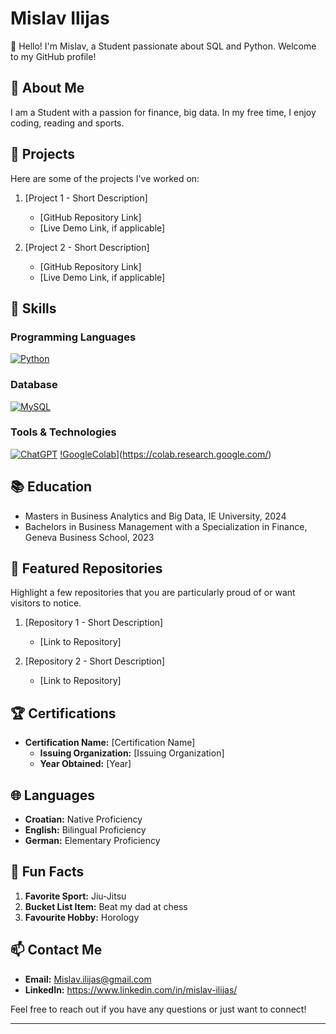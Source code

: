 # Mislav Ilijas

👋 Hello! I'm Mislav, a Student passionate about SQL and Python. Welcome to my GitHub profile!

## 📖 About Me

I am a Student with a passion for finance, big data. In my free time, I enjoy coding, reading and sports.

## 📝 Projects

Here are some of the projects I've worked on:

1. [Project 1 - Short Description]
   - [GitHub Repository Link]
   - [Live Demo Link, if applicable]

2. [Project 2 - Short Description]
   - [GitHub Repository Link]
   - [Live Demo Link, if applicable]

   <!-- Add more projects as needed -->
## 🔧 Skills

### Programming Languages

[![Python](https://img.shields.io/badge/Python-3.8-blue.svg?style=for-the-badge&logo=python)](https://www.python.org/)

### Database

[![MySQL](https://img.shields.io/badge/SQL-MySQL-orange.svg?style=for-the-badge&logo=mysql)](https://www.mysql.com/)

### Tools & Technologies

[![ChatGPT](https://img.shields.io/badge/ChatGPT-OpenAI%20Model-9cf.svg?style=for-the-badge)](https://www.openai.com/)
[!GoogleColab](https://img.shields.io/badge/Google%20Colab-Notebooks-9cf.svg?style=for-the-badge&logo=google-colab)](https://colab.research.google.com/)
  
## 📚 Education

- Masters in Business Analytics and Big Data, IE University, 2024
- Bachelors in Business Management with a Specialization in Finance, Geneva Business School, 2023



## 📌 Featured Repositories

Highlight a few repositories that you are particularly proud of or want visitors to notice.

1. [Repository 1 - Short Description]
   - [Link to Repository]
   
2. [Repository 2 - Short Description]
   - [Link to Repository]

   <!-- Add more repositories as needed -->

## 🏆 Certifications

- **Certification Name:** [Certification Name]
  - **Issuing Organization:** [Issuing Organization]
  - **Year Obtained:** [Year]

## 🌐 Languages

- **Croatian:** Native Proficiency
- **English:** Bilingual Proficiency 
- **German:** Elementary Proficiency

## 🎉 Fun Facts

1. **Favorite Sport:** Jiu-Jitsu 
2. **Bucket List Item:** Beat my dad at chess 
3. **Favourite Hobby:** Horology 

## 📫 Contact Me

- **Email:** Mislav.ilijas@gmail.com
- **LinkedIn:** https://www.linkedin.com/in/mislav-ilijas/

Feel free to reach out if you have any questions or just want to connect!

---








<!--
**Milijas404/Milijas404** is a ✨ _special_ ✨ repository because its `README.md` (this file) appears on your GitHub profile.

Here are some ideas to get you started:

- 🔭 I’m currently working on ...
- 🌱 I’m currently learning ...
- 👯 I’m looking to collaborate on ...
- 🤔 I’m looking for help with ...
- 💬 Ask me about ...
- 📫 How to reach me: ...
- 😄 Pronouns: ...
- ⚡ Fun fact: ...
-->
